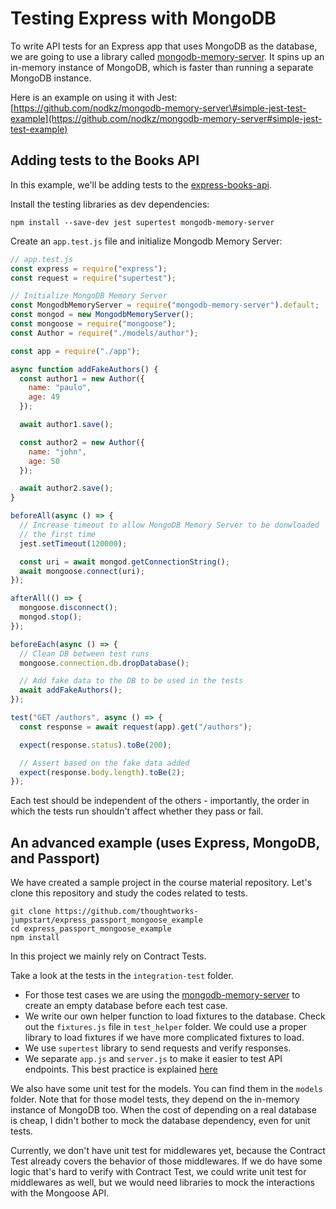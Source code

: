 # Testing Express with MongoDB

To write API tests for an Express app that uses MongoDB as the database, we are going to use a library called [mongodb-memory-server](https://github.com/nodkz/mongodb-memory-server). It spins up an in-memory instance of MongoDB, which is faster than running a separate MongoDB instance.

Here is an example on using it with Jest: [https://github.com/nodkz/mongodb-memory-server\#simple-jest-test-example](https://github.com/nodkz/mongodb-memory-server#simple-jest-test-example)

## Adding tests to the Books API

In this example, we'll be adding tests to the [express-books-api](https://github.com/thoughtworks-jumpstart/express-books-api).

Install the testing libraries as dev dependencies:

```text
npm install --save-dev jest supertest mongodb-memory-server
```

Create an `app.test.js` file and initialize Mongodb Memory Server:

```javascript
// app.test.js
const express = require("express");
const request = require("supertest");

// Initialize MongoDB Memory Server
const MongodbMemoryServer = require("mongodb-memory-server").default;
const mongod = new MongodbMemoryServer();
const mongoose = require("mongoose");
const Author = require("./models/author");

const app = require("./app");

async function addFakeAuthors() {
  const author1 = new Author({
    name: "paulo",
    age: 49
  });

  await author1.save();

  const author2 = new Author({
    name: "john",
    age: 50
  });

  await author2.save();
}

beforeAll(async () => {
  // Increase timeout to allow MongoDB Memory Server to be donwloaded
  // the first time
  jest.setTimeout(120000);

  const uri = await mongod.getConnectionString();
  await mongoose.connect(uri);
});

afterAll(() => {
  mongoose.disconnect();
  mongod.stop();
});

beforeEach(async () => {
  // Clean DB between test runs
  mongoose.connection.db.dropDatabase();

  // Add fake data to the DB to be used in the tests
  await addFakeAuthors();
});

test("GET /authors", async () => {
  const response = await request(app).get("/authors");

  expect(response.status).toBe(200);

  // Assert based on the fake data added
  expect(response.body.length).toBe(2);
});
```

Each test should be independent of the others - importantly, the order in which the tests run shouldn't affect whether they pass or fail.

## An advanced example \(uses Express, MongoDB, and Passport\)

We have created a sample project in the course material repository. Let's clone this repository and study the codes related to tests.

```text
git clone https://github.com/thoughtworks-jumpstart/express_passport_mongoose_example
cd express_passport_mongoose_example
npm install
```

In this project we mainly rely on Contract Tests.

Take a look at the tests in the `integration-test` folder.

* For those test cases we are using the [mongodb-memory-server](https://github.com/nodkz/mongodb-memory-server) to create an empty database before each test case.
* We write our own helper function to load fixtures to the database. Check out the `fixtures.js` file in `test_helper` folder. We could use a proper library to load fixtures if we have more complicated fixtures to load.
* We use `supertest` library to send requests and verify responses.
* We separate `app.js` and `server.js` to make it easier to test API endpoints. This best practice is explained [here](https://github.com/i0natan/nodebestpractices/blob/master/sections/projectstructre/separateexpress.md)

We also have some unit test for the models. You can find them in the `models` folder. Note that for those model tests, they depend on the in-memory instance of MongoDB too. When the cost of depending on a real database is cheap, I didn't bother to mock the database dependency, even for unit tests.

Currently, we don't have unit test for middlewares yet, because the Contract Test already covers the behavior of those middlewares. If we do have some logic that's hard to verify with Contract Test, we could write unit test for middlewares as well, but we would need libraries to mock the interactions with the Mongoose API.

